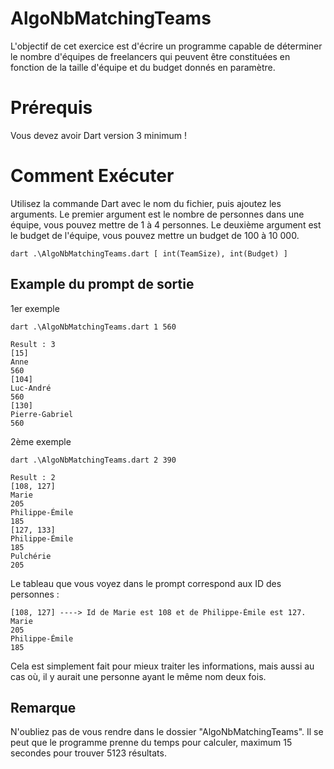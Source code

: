# AlgoNbMatchingTeams
L'objectif de cet exercice est d'écrire un programme capable de déterminer le nombre d'équipes de freelancers qui peuvent être constituées en fonction de la taille d'équipe et du budget donnés en paramètre.

# Prérequis
Vous devez avoir Dart version 3 minimum !

# Comment Exécuter
Utilisez la commande Dart avec le nom du fichier, puis ajoutez les arguments.
Le premier argument est le nombre de personnes dans une équipe, vous pouvez mettre de 1 à 4 personnes.
Le deuxième argument est le budget de l'équipe, vous pouvez mettre un budget de 100 à 10 000.
```
dart .\AlgoNbMatchingTeams.dart [ int(TeamSize), int(Budget) ]
```
## Example du prompt de sortie
1er exemple
```
dart .\AlgoNbMatchingTeams.dart 1 560
```
```
Result : 3
[15]
Anne
560
[104]
Luc-André
560
[130]
Pierre-Gabriel
560
```

2ème exemple
```
dart .\AlgoNbMatchingTeams.dart 2 390
```
```
Result : 2
[108, 127]
Marie
205
Philippe-Émile
185
[127, 133]
Philippe-Émile
185
Pulchérie
205
```
Le tableau que vous voyez dans le prompt correspond aux ID des personnes :
```
[108, 127] ----> Id de Marie est 108 et de Philippe-Émile est 127.
Marie
205
Philippe-Émile
185
```
Cela est simplement fait pour mieux traiter les informations, mais aussi au cas où,
il y aurait une personne ayant le même nom deux fois.

## Remarque
N'oubliez pas de vous rendre dans le dossier "AlgoNbMatchingTeams".
Il se peut que le programme prenne du temps pour calculer, maximum 15 secondes pour trouver 5123 résultats.
